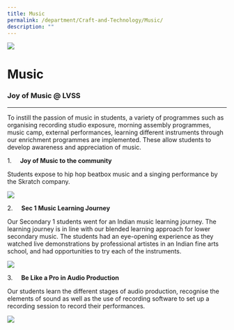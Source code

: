 ```yaml
---
title: Music
permalink: /department/Craft-and-Technology/Music/
description: ""
---
```

![](/images/Banner.jpg)

Music
=====

### Joy of Music @ LVSS
-------------------

To instill the passion of music in students, a variety of programmes such as organising recording studio exposure, morning assembly programmes, music camp, external performances, learning different instruments through our enrichment programmes are implemented. These allow students to develop awareness and appreciation of music.

1.     **Joy of Music to the community**

Students expose to hip hop beatbox music and a singing performance by the Skratch company.

![](/images/Music.png)

2.     **Sec 1 Music Learning Journey**

Our Secondary 1 students went for an Indian music learning journey. The learning journey is in line with our blended learning approach for lower secondary music. The students had an eye-opening experience as they watched live demonstrations by professional artistes in an Indian fine arts school, and had opportunities to try each of the instruments.

![](/images/Music1.png)

3.     **Be Like a Pro in Audio Production**

Our students learn the different stages of audio production, recognise the elements of sound as well as the use of recording software to set up a recording session to record their performances.

![](/images/Music2.png)